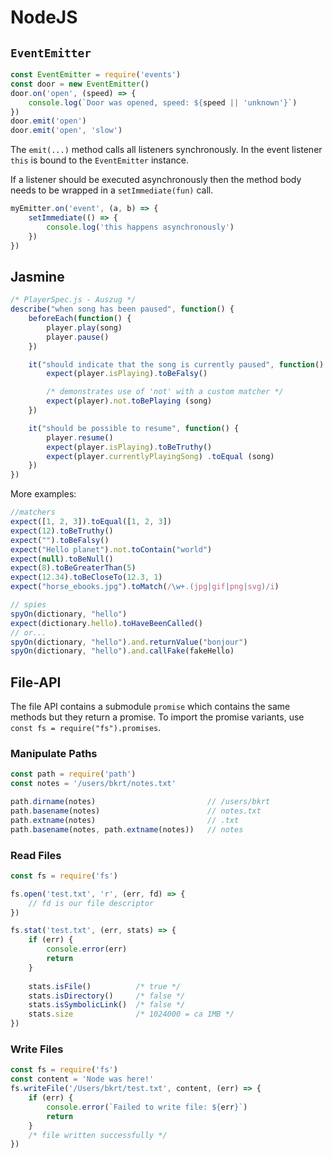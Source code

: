 # NodeJS

## `EventEmitter`

```js
const EventEmitter = require('events')
const door = new EventEmitter()
door.on('open', (speed) => {
	console.log(`Door was opened, speed: ${speed || 'unknown'}`)
})
door.emit('open')
door.emit('open', 'slow')
```

The `emit(...)` method calls all listeners synchronously. In the event listener `this` is bound to the `EventEmitter` instance.

If a listener should be executed asynchronously then the method body needs to be wrapped in a `setImmediate(fun)` call.

```js
myEmitter.on('event', (a, b) => {
    setImmediate(() => {
    	console.log('this happens asynchronously')
    })
})
```

## Jasmine

```js
/* PlayerSpec.js - Auszug */
describe("when song has been paused", function() {
	beforeEach(function() {
		player.play(song)
		player.pause()
    })

    it("should indicate that the song is currently paused", function() {
    	expect(player.isPlaying).toBeFalsy()

    	/* demonstrates use of 'not' with a custom matcher */
    	expect(player).not.toBePlaying (song)
    })

    it("should be possible to resume", function() {
    	player.resume()
    	expect(player.isPlaying).toBeTruthy()
    	expect(player.currentlyPlayingSong) .toEqual (song)
    })
})
```

More examples:

```js
//matchers
expect([1, 2, 3]).toEqual([1, 2, 3])
expect(12).toBeTruthy()
expect("").toBeFalsy()
expect("Hello planet").not.toContain("world")
expect(null).toBeNull()
expect(8).toBeGreaterThan(5)
expect(12.34).toBeCloseTo(12.3, 1)
expect("horse_ebooks.jpg").toMatch(/\w+.(jpg|gif|png|svg)/i)

// spies
spyOn(dictionary, "hello")
expect(dictionary.hello).toHaveBeenCalled()
// or...
spyOn(dictionary, "hello").and.returnValue("bonjour")
spyOn(dictionary, "hello").and.callFake(fakeHello)
```



## File-API

The file API contains a submodule `promise` which contains the same methods but they return a promise. To import the promise variants, use `const fs = require("fs").promises`.

### Manipulate Paths

```js
const path = require('path')
const notes = '/users/bkrt/notes.txt'

path.dirname(notes) 						// /users/bkrt
path.basename(notes)						// notes.txt
path.extname(notes)							// .txt
path.basename(notes, path.extname(notes))	// notes
```

### Read Files

```js
const fs = require('fs')

fs.open('test.txt', 'r', (err, fd) => {
	// fd is our file descriptor
})

fs.stat('test.txt', (err, stats) => {
    if (err) {
    	console.error(err)
    	return
    }
    
    stats.isFile() 			/* true */
    stats.isDirectory() 	/* false */
    stats.isSymbolicLink() 	/* false */
    stats.size 				/* 1024000 = ca 1MB */
})
```

### Write Files

```js
const fs = require('fs')
const content = 'Node was here!'
fs.writeFile('/Users/bkrt/test.txt', content, (err) => {
    if (err) {
        console.error(`Failed to write file: ${err}`)
        return
    }
    /* file written successfully */
})
```

